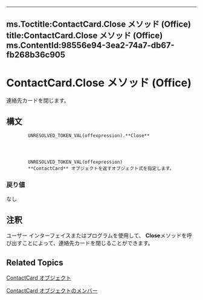 

---
ms.Toctitle:ContactCard.Close メソッド (Office)
title:ContactCard.Close メソッド (Office)
ms.ContentId:98556e94-3ea2-74a7-db67-fb268b36c905
---
# ContactCard.Close メソッド (Office)




連絡先カードを閉じます。

## 構文

            UNRESOLVED_TOKEN_VAL(offexpression).**Close**




            UNRESOLVED_TOKEN_VAL(offexpression)
            **ContactCard** オブジェクトを返すオブジェクト式を指定します。

### 戻り値
なし





## 注釈
ユーザー インターフェイスまたはプログラムを使用して、 **Close**メソッドを呼び出すことによって、連絡先カードを閉じることができます。



## Related Topics

[ContactCard オブジェクト](148c7268-e12c-d9ae-d31f-b625067eb352.md)

[ContactCard オブジェクトのメンバー](8e7fc57b-7abc-7a94-c1ab-a1283f890c27.md)





